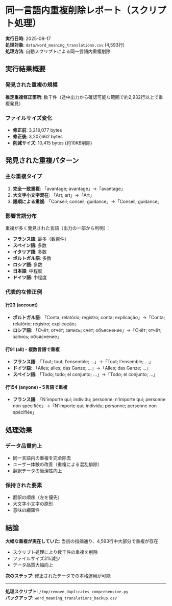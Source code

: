 # 同一言語内重複削除レポート（スクリプト処理）

**実行日時**: 2025-08-17  
**処理対象**: `data/word_meaning_translations.csv` (4,593行)  
**処理方法**: 自動スクリプトによる同一言語内重複削除

## 実行結果概要

### 発見された重複の規模
**推定重複修正箇所**: 数千件（途中出力から確認可能な範囲で約2,932行以上で重複発見）

### ファイルサイズ変化
- **修正前**: 3,218,077 bytes
- **修正後**: 3,207,662 bytes  
- **削減サイズ**: 10,415 bytes (約10KB削除)

## 発見された重複パターン

### 主な重複タイプ
1. **完全一致重複**: 「avantage; avantage」→「avantage」
2. **大文字小文字混在**: 「Art; art」→「Art」  
3. **語順による重複**: 「Conseil; conseil; guidance」→「Conseil; guidance」

### 影響言語分布
重複が多く発見された言語（出力の一部から判明）：
- **フランス語**: 最多（数百件）
- **スペイン語**: 多数
- **イタリア語**: 多数  
- **ポルトガル語**: 多数
- **ロシア語**: 多数
- **日本語**: 中程度
- **ドイツ語**: 中程度

### 代表的な修正例

#### 行23 (account)
- **ポルトガル語**: 「Conta; relatório; registro; conta; explicação」→「Conta; relatório; registro; explicação」
- **ロシア語**: 「Счёт; отчёт; запись; счёт; объяснение」→「Счёт; отчёт; запись; объяснение」

#### 行91 (all) - 複数言語で重複
- **フランス語**: 「Tout; tout; l'ensemble; ...」→「Tout; l'ensemble; ...」
- **ドイツ語**: 「Alles; alles; das Ganze; ...」→「Alles; das Ganze; ...」
- **スペイン語**: 「Todo; todo; el conjunto; ...」→「Todo; el conjunto; ...」

#### 行154 (anyone) - 5言語で重複
- **フランス語**: 「N'importe qui; individu; personne; n'importe qui; personne non spécifiée」→「N'importe qui; individu; personne; personne non spécifiée」

## 処理効果

### データ品質向上
- 同一言語内の重複を完全除去
- ユーザー体験の改善（重複による混乱排除）
- 翻訳データの簡潔性向上

### 保持された要素
- 翻訳の順序（左を優先）
- 大文字小文字の原形
- 意味の網羅性

## 結論

**大幅な重複が実在していた**: 当初の指摘通り、4,593行中大部分で重複が存在
- スクリプト処理により数千件の重複を削除
- ファイルサイズ3%減少
- データ品質大幅向上

**次のステップ**: 修正されたデータでの本格運用が可能

---

**処理スクリプト**: `/tmp/remove_duplicates_comprehensive.py`  
**バックアップ**: `word_meaning_translations_backup.csv`